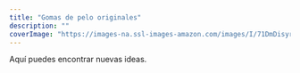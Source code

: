```yaml
---
title: "Gomas de pelo originales"
description: ""
coverImage: "https://images-na.ssl-images-amazon.com/images/I/71DmDisyriL._AC_SL1000_.jpg"
---
```

Aquí puedes encontrar nuevas ideas.